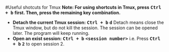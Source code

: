 #Useful shotcuts for Tmux
**Note: For using shortcuts in Tmux, press** <kbd>**Ctrl + b**</kbd> **first. Then, press the remaining key combination.** 

- **Detach the current Tmux session:** <kbd>**Ctrl + b**</kbd> <kbd>**d**</kbd>
Detach means close the Tmux window, but do not kill the session. The session can be opened later. The program will keep running. 
- **Open an exist session:** <kbd>**Ctrl + b**</kbd> <kbd>**\<session number\>**</kbd>
i.e. Press <kbd>**Ctrl + b**</kbd> <kbd>**2**</kbd> to open session 2. 
<br>
